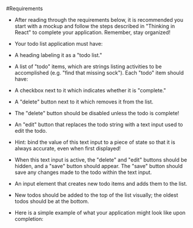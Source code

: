 #Requirements
- After reading through the requirements below, it is recommended you start with a mockup and follow the steps described in "Thinking in React" to complete your application. Remember, stay organized!

- Your todo list application must have:

- A heading labeling it as a "todo list."
- A list of "todo" items, which are strings listing activities to be accomplished (e.g. "find that missing sock"). Each "todo" item should have:

- A checkbox next to it which indicates whether it is "complete."
- A "delete" button next to it which removes it from the list.

- The "delete" button should be disabled unless the todo is complete!
- An "edit" button that replaces the todo string with a text input used to edit the todo.

- Hint: bind the value of this text input to a piece of state so that it is always accurate, even when first displayed!
- When this text input is active, the "delete" and "edit" buttons should be hidden, and a "save" button should appear. The "save" button should save any changes made to the todo within the text input.
- An input element that creates new todo items and adds them to the list.
- New todos should be added to the top of the list visually; the oldest todos should be at the bottom.
- Here is a simple example of what your application might look like upon completion: